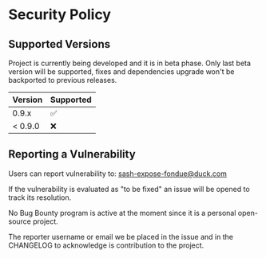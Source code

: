 # Security Policy

## Supported Versions
Project is currently being developed and it is in beta phase.
Only last beta version will be supported, fixes and dependencies upgrade won't be backported to previous releases.

| Version | Supported          |
| ------- | ------------------ |
| 0.9.x   | :white_check_mark: |
| < 0.9.0   | :x:                |

## Reporting a Vulnerability

Users can report vulnerability to: sash-expose-fondue@duck.com

If the vulnerability is evaluated as "to be fixed" an issue will be opened to track its resolution.

No Bug Bounty program is active at the moment since it is a personal open-source project.

The reporter username or email we be placed in the issue and in the CHANGELOG to acknowledge is contribution to the project.
